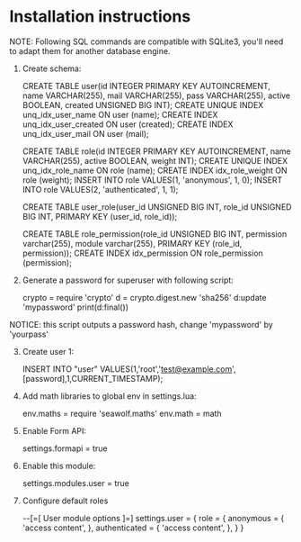 Installation instructions
=========================

NOTE: Following SQL commands are compatible with SQLite3, you'll need to adapt them for another database engine.

1. Create schema:

    CREATE TABLE user(id INTEGER PRIMARY KEY AUTOINCREMENT, name VARCHAR(255), mail VARCHAR(255), pass VARCHAR(255), active BOOLEAN, created UNSIGNED BIG INT);
    CREATE UNIQUE INDEX unq_idx_user_name ON user (name);
    CREATE INDEX unq_idx_user_created ON user (created);
    CREATE INDEX unq_idx_user_mail ON user (mail);

    CREATE TABLE role(id INTEGER PRIMARY KEY AUTOINCREMENT, name VARCHAR(255), active BOOLEAN, weight INT);
    CREATE UNIQUE INDEX unq_idx_role_name ON role (name);
    CREATE INDEX idx_role_weight ON role (weight);
    INSERT INTO role VALUES(1, 'anonymous', 1, 0);
    INSERT INTO role VALUES(2, 'authenticated', 1, 1);

    CREATE TABLE user_role(user_id UNSIGNED BIG INT, role_id UNSIGNED BIG INT, PRIMARY KEY (user_id, role_id));

    CREATE TABLE role_permission(role_id UNSIGNED BIG INT, permission varchar(255), module varchar(255), PRIMARY KEY (role_id, permission));
    CREATE INDEX idx_permission ON role_permission (permission);

2. Generate a password for superuser with following script:

    crypto = require 'crypto'
    d = crypto.digest.new 'sha256'
    d:update 'mypassword'
    print(d:final())

NOTICE: this script outputs a password hash, change 'mypassword' by 'yourpass'

3. Create user 1:

    INSERT INTO "user" VALUES(1,'root','test@example.com',[password],1,CURRENT_TIMESTAMP);

4. Add math libraries to global env in settings.lua:

    env.maths = require 'seawolf.maths'
    env.math = math

5. Enable Form API:

    settings.formapi = true

6. Enable this module:

    settings.modules.user = true

7. Configure default roles

    --[=[
      User module options
    ]=]
    settings.user = {
      role = {
        anonymous = {
          'access content',
        },
        authenticated = {
          'access content',
        },
      }
    }
